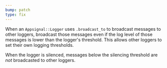 ```yaml
---
bump: patch
type: fix
---
```


When an `Appsignal::Logger` uses `.broadcast_to` to broadcast messages to other loggers, broadcast those messages even if the log level of those messages is lower than the logger's threshold. This allows other loggers to set their own logging thresholds.

When the logger is silenced, messages below the silencing threshold are *not* broadcasted to other loggers.
